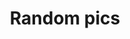 ---
title: "Random pics"
draft: false
image : "images/gallery/group/group-6.JPG"
bg_image: "images/page-title.jpg"
category: "Random pics"
---